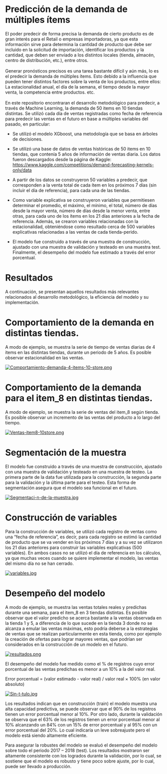 # Predicción de la demanda de múltiples ítems

El poder predecir de forma precisa la demanda de cierto producto es de gran interés para el Retail o empresas importadoras, ya que esta información sirve para determina la cantidad de producto que debe ser incluido en la solicitud de importación, identificar los productos y la cantidad, que deben ser enviado a los distintos locales (tienda, almacén, centro de distribución, etc.), entre otros.\
\
Generar pronósticos precisos es una tarea bastante difícil y aún más, lo es el predecir la demanda de múltiples ítems.  Esto debido a la influencia que pueden tener distintos factores sobre la venta de los productos, entre ellos: La estacionalidad anual, el día de la semana, el tiempo desde la mayor venta, la competencia entre productos. etc.\
\
En este repositorio encontraran el desarrollo metodológico para predecir, a través de Machine Learning, la demanda de 50 items en 10 tiendas distintas. Se utilizó cada día de ventas registradas como fecha de referencia para predecir las ventas en el futuro en base a múltiples variables del pasado, en particular:

* Se utilizó el modelo XGboost, una metodología que se basa en árboles de decisiones.

* Se utilizó una base de datos de ventas históricas de 50 items en 10 tiendas, que contenía 5 años de información de ventas diaria. Los datos fueron descargados desde la página de Kaggle: 
https://www.kaggle.com/competitions/demand-forecasting-kernels-only/data

* A partir de los datos se construyeron 50 variables a predecir, que corresponden a la venta total de cada ítem en los próximos 7 días (sin incluir el día de referencia), para cada una de las tiendas.

* Como variable explicativa se construyeron variables que permitiesen determinar el promedio, el máximo, el mínimo, el total, número de días desde la mayor venta, número de días desde la menor venta, entre otras, para cada uno de los ítems en los 21 días anteriores a la fecha de referencia. Además, se crearon variables relacionadas con la estacionalidad, obteniéndose como resultado cerca de 500 variables explicativas relacionadas a las ventas de cada tienda-perido.

* El modelo fue construido a través de una muestra de construcción, ajustado con una muestra de validación y testeado en una muestra test. Finalmente, el desempeño del modelo fue estimado a través del error porcentual. 

# Resultados
A continuación, se presentan aquellos resultados más relevantes relacionados al desarrollo metodológico, la eficiencia del modelo y su implementación.

# Comportamiento de la demanda en distintas tiendas.
A modo de ejemplo, se muestra la serie de tiempo de ventas diarias de 4 items en las distintas tiendas, durante un periodo de 5 años. Es posible observar estacionalidad en las ventas.

[![Comportamiento-demanda-4-items-10-store.png](https://i.postimg.cc/N0DNbKYr/Comportamiento-demanda-4-items-10-store.png)](https://postimg.cc/3yyCxJkK)

#  Comportamiento de la demanda para el item_8 en distintas tiendas.
A modo de ejemplo, se muestra la serie de ventas del item_8 según tienda. Es posible observar un incremento de las ventas del producto a lo largo del tiempo.

[![Ventas-item8-10store.png](https://i.postimg.cc/43CVpBVL/Ventas-item8-10store.png)](https://postimg.cc/MnDnS0sV)

# Segmentación de la muestra
El modelo fue construido a través de una muestra de construcción, ajustado con una muestra de validación y testeado en una muestra de testeo.  La primera parte de la data fue utilizada para la construcción, la segunda parte para la validación y la última parte para el testeo. Esta forma de segmentación asegura que el modelo sea funcional en el futuro.

[![Segmentaci-n-de-la-muestra.jpg](https://i.postimg.cc/NFF6KBjH/Segmentaci-n-de-la-muestra.jpg)](https://postimg.cc/kRr6Zr8J)

# Construcción de variables
Para la construcción de variables, se utilizó cada registro de ventas como una “fecha de referencia”, es decir, para cada registro se estimó la cantidad de producto que se va vender en los próximos 7 días y a su vez se utilizaron los 21 días anteriores para construir las variables explicativas (500 variables). En ambos casos no se utilizó el día de referencia en los cálculos, ya que muchas veces cuando se quiere implementar el modelo, las ventas del mismo día no se han cerrado.

[![variables.jpg](https://i.postimg.cc/kXbrvSfh/variables.jpg)](https://postimg.cc/56bkxXcw)

# Desempeño del modelo

A modo de ejemplo, se muestra las ventas totales reales y predichas durante una semana, para el item_8 en 3 tiendas distintas. Es posible observar que el valor predicho se acerca bastante a la ventas observada en la tienda 1 y 5, a diferencia de lo que sucede en la tienda 3 donde no se alcanza a emular las ventas máximas, esto podría deberse a la estrategías de ventas que se realizan particularmente en esta tienda, como por ejemplo la creación de ofertas para lograr mayores ventas, que podrían ser considerados en la construcción de un modelo en el futuro.

[![resultados.png](https://i.postimg.cc/mk0dxc82/resultados.png)](https://postimg.cc/1Vr0w3kL)

El desempeño del modelo fue medido como el % de registros cuyo error porcentual de las ventas predichas es menor a un 10% a la del valor real.
 
Error porcentual = (valor estimado - valor real) / valor real × 100% (en valor absoluto)

[![Sin-t-tulo.jpg](https://i.postimg.cc/HW943vyK/Sin-t-tulo.jpg)](https://postimg.cc/z33gGjpS)

Los resultados indican que en construcción (train) el modelo muestra una alta capacidad predictiva, se puede observar que el 90% de los registros tienen un error porcentual menor al 10%. Por otro lado, durante la validación se observa que el 63% de los registros tienen un error porcentual menor al 10% alcanzando un 84% con un 15% de error porcentual y al 95% con un error porcentual del 20%. Lo cual indicaría un leve sobreajuste pero el modelo está siendo altamente eficiente.

Para asegurar la robustes del modelo se evaluó el desempeño del modelo sobre todo el periodo 2017 – 2018 (test). Los resultados mostraron ser altamente consistente con los logrados durante la validación, por lo cual, se sostiene que el modelo es robusto y tiene poco sobre ajuste, por lo cual, puede ser llevado a producción.


